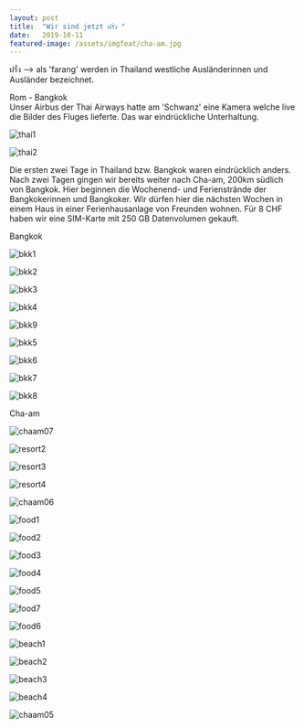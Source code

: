 ```yaml
---
layout: post
title:  "Wir sind jetzt ฝรั่ง "
date:   2019-10-11
featured-image: /assets/imgfeat/cha-am.jpg
--- 
```

ฝรั่ง  --> als 'farang' werden in Thailand westliche Ausländerinnen und Ausländer bezeichnet.

Rom - Bangkok  
Unser Airbus der Thai Airways hatte am 'Schwanz' eine Kamera welche live die Bilder des Fluges lieferte. Das war eindrückliche Unterhaltung.

![thai1]({{site.baseurl}}/assets/img/09_cha-am/cha-am1_thai001.jpg)

![thai2]({{site.baseurl}}/assets/img/09_cha-am/cha-am1_thai002.jpg)

Die ersten zwei Tage in Thailand bzw. Bangkok waren eindrücklich anders.   
Nach zwei Tagen gingen wir bereits weiter nach Cha-am, 200km südlich von Bangkok. Hier beginnen die Wochenend- und Ferienstrände der Bangkokerinnen und Bangkoker.
Wir dürfen hier die nächsten Wochen in einem Haus in einer Ferienhausanlage von Freunden wohnen. Für 8 CHF haben wir eine SIM-Karte mit 250 GB Datenvolumen gekauft.  

Bangkok

![bkk1]({{site.baseurl}}/assets/img/09_cha-am/cha-am1_bkk001.jpg)

![bkk2]({{site.baseurl}}/assets/img/09_cha-am/cha-am1_bkk002.jpg)

![bkk3]({{site.baseurl}}/assets/img/09_cha-am/cha-am1_bkk003.jpg)

![bkk4]({{site.baseurl}}/assets/img/09_cha-am/cha-am1_bkk004.jpg)

![bkk9]({{site.baseurl}}/assets/img/09_cha-am/cha-am1_bkk009.jpg)

![bkk5]({{site.baseurl}}/assets/img/09_cha-am/cha-am1_bkk005.jpg)

![bkk6]({{site.baseurl}}/assets/img/09_cha-am/cha-am1_bkk006.jpg)

![bkk7]({{site.baseurl}}/assets/img/09_cha-am/cha-am1_bkk007.jpg)

![bkk8]({{site.baseurl}}/assets/img/09_cha-am/cha-am1_bkk008.jpg)

Cha-am

![chaam07]({{site.baseurl}}/assets/img/09_cha-am/cha-am1_07.jpg)

![resort2]({{site.baseurl}}/assets/img/09_cha-am/cha-am1_resort02.jpg)

![resort3]({{site.baseurl}}/assets/img/09_cha-am/cha-am1_resort03.jpg)

![resort4]({{site.baseurl}}/assets/img/09_cha-am/cha-am1_resort04.jpg)

![chaam06]({{site.baseurl}}/assets/img/09_cha-am/cha-am1_06.jpg)

![food1]({{site.baseurl}}/assets/img/09_cha-am/cha-am1_food01.jpg)

![food2]({{site.baseurl}}/assets/img/09_cha-am/cha-am1_food02.jpg)

![food3]({{site.baseurl}}/assets/img/09_cha-am/cha-am1_food03.jpg)

![food4]({{site.baseurl}}/assets/img/09_cha-am/cha-am1_food04.jpg)

![food5]({{site.baseurl}}/assets/img/09_cha-am/cha-am1_food05.jpg)

![food7]({{site.baseurl}}/assets/img/09_cha-am/cha-am1_food07.jpg)

![food6]({{site.baseurl}}/assets/img/09_cha-am/cha-am1_food06.jpg)

![beach1]({{site.baseurl}}/assets/img/09_cha-am/cha-am1_beach01.jpg)

![beach2]({{site.baseurl}}/assets/img/09_cha-am/cha-am1_beach02.jpg)

![beach3]({{site.baseurl}}/assets/img/09_cha-am/cha-am1_beach03.jpg)

![beach4]({{site.baseurl}}/assets/img/09_cha-am/cha-am1_beach04.jpg)

![chaam05]({{site.baseurl}}/assets/img/09_cha-am/cha-am1_05.jpg)






